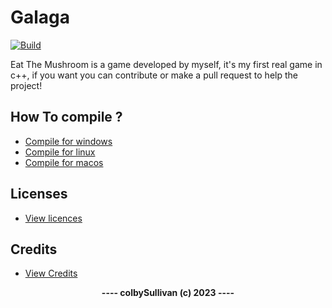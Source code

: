 # Galaga

[![Build](https://github.com/kaissouDev/Eat-the-Mushroom/actions/workflows/build.yml/badge.svg)](https://github.com/kaissouDev/Eat-the-Mushroom/actions/workflows/build.yml)

Eat The Mushroom 
is a game developed by myself, 
it's my first real game in c++, 
if you want you can contribute or make a pull request to help the project!

## <b>How To compile ?</b>

- [Compile for windows](https://github.com/kaissouDev/Eat-the-Mushroom/blob/master/docs/compile-windows.md)
- [Compile for linux](https://github.com/kaissouDev/Eat-the-Mushroom/blob/master/docs/compile-linux.md)
- [Compile for macos](https://github.com/kaissouDev/Eat-the-Mushroom/blob/master/docs/compile-macos.md)

## <b>Licenses</b>

- [View licences](https://github.com/kaissouDev/Eat-the-Mushroom/blob/master/docs/license.md)


## <b>Credits</b>
- [View Credits](https://github.com/colbySullivan/Galaga/blob/master/Credits.md)

<div align="center"><b>---- colbySullivan (c) 2023 ----</b></div>

